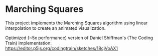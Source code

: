 # Marching Squares

This project implements the Marching Squares algorithm using linear interpolation to create an animated visualization.

Optimized (~5x performance) version of Daniel Shiffman's (The Coding Train) implementation:
https://editor.p5js.org/codingtrain/sketches/18cjVoAX1
